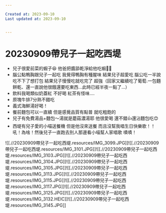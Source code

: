 ```yaml
---

Created at: 2023-09-10
Last updated at: 2023-09-10


---
```


# 20230909帶兒子一起吃西堤


* 兒子很愛前菜的蝦子😆 他爸把醬舔乾淨給他吃蝦🤣🤣
* 腦公點鴨胸跟兒子一起吃 我覺得鴨胸有種腥味 結果兒子超愛吃 腦公吃一半說吃不下了想打包 結果兒子慢慢吃就吃完了 超強（回家又繼續吃了葡萄.一包麵餅乾、還一直說他很餓還要吃東西…此時已經半夜一點了…）
* 飲料我喝類似奶蓋紅 不好喝 紅茶有怪味….
* 原塊牛排7分熟不錯吃
* 義式海鮮湯好喝！
* 餐前麵包可以一直續 但是感覺品質有點普 就吃粗飽的
* 兒子有免費湯品+麵包～湯就是蘑菇濃湯耶 他很愛喝 還不錯👍還沾麵包吃😊
* 西堤有兒子愛的小喵送餐機 但是他沒來送餐 而且沒幫我唱生日快樂歌！！吼！為啥！然後兒子一直跑去別人那邊看小喵幫人家唱歌 嘖嘖！

![[.//20230909帶兒子一起吃西堤.resources/IMG_3099.JPG]]![[.//20230909帶兒子一起吃西堤.resources/IMG_3101.JPG]]![[.//20230909帶兒子一起吃西堤.resources/IMG_3103.JPG]]![[.//20230909帶兒子一起吃西堤.resources/IMG_3104.JPG]]![[.//20230909帶兒子一起吃西堤.resources/IMG_3105.JPG]]![[.//20230909帶兒子一起吃西堤.resources/IMG_3113.JPG]]![[.//20230909帶兒子一起吃西堤.resources/IMG_3115.JPG]]![[.//20230909帶兒子一起吃西堤.resources/IMG_3117.JPG]]![[.//20230909帶兒子一起吃西堤.resources/IMG_3125.JPG]]![[.//20230909帶兒子一起吃西堤.resources/IMG_3132.HEIC]]![[.//20230909帶兒子一起吃西堤.resources/IMG_3145.JPG]]

